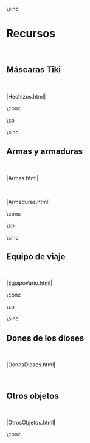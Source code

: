 \sinc

# Recursos

&nbsp;

## Máscaras Tiki

&nbsp;

|Hechizos.html|

\conc

\sp

\sinc

## Armas y armaduras

&nbsp;

|Armas.html|

&nbsp;

|Armaduras.html|

\conc

\sp

\sinc

## Equipo de viaje

&nbsp;

|EquipoVario.html|

\conc

\sp

\sinc

## Dones de los dioses

&nbsp;

|DonesDioses.html|

&nbsp;

## Otros objetos

&nbsp;

|OtrosObjetos.html|

\conc